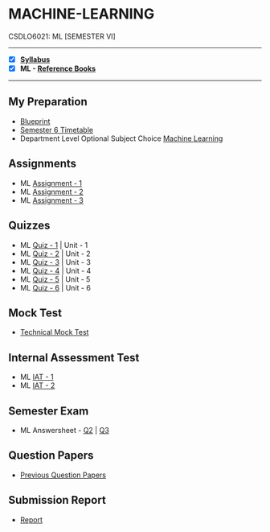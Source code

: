 # MACHINE-LEARNING
 CSDLO6021: ML [SEMESTER VI]

---
 
 - [X] **[Syllabus](https://github.com/Amey-Thakur/MACHINE-LEARNING/blob/main/Syllabus/TE%20BE%20Comp%20Engg%20CBCGS%20Syllabus.pdf)**
 - [X] **ML - [Reference Books](https://github.com/Amey-Thakur/MACHINE-LEARNING/tree/main/Reference%20Books)**

---

## My Preparation

 - [Blueprint](https://github.com/Amey-Thakur/MACHINE-LEARNING/blob/main/Blueprint%20(ML).png)
 - [Semester 6 Timetable](https://github.com/Amey-Thakur/MACHINE-LEARNING/blob/main/SEMESTER%20VI.jpeg)
 - Department Level Optional Subject Choice [Machine Learning](https://github.com/Amey-Thakur/MACHINE-LEARNING/blob/main/Department%20level%20subject%20choice%20for%20TE%20Sem%20VI_%20FH%202021.pdf)

## Assignments

  - ML [Assignment - 1](https://github.com/Amey-Thakur/MACHINE-LEARNING/blob/main/Assignments/Amey_B-50_ML_Assignment-1.pdf)
  - ML [Assignment - 2](https://github.com/Amey-Thakur/MACHINE-LEARNING/blob/main/Assignments/Amey_B-50_ML_Assignment-2.pdf)
  - ML [Assignment - 3](https://github.com/Amey-Thakur/MACHINE-LEARNING/blob/main/Assignments/Amey_B-50_ML_Assignment-3.docx)

## Quizzes

  - ML [Quiz - 1](https://github.com/Amey-Thakur/MACHINE-LEARNING/blob/main/Quizzes/Unit%201%20-%20Introduction.pdf) | Unit - 1 
  - ML [Quiz - 2](https://github.com/Amey-Thakur/MACHINE-LEARNING/blob/main/Quizzes/Unit%202%20-%20Neural%20Network.pdf) | Unit - 2 
  - ML [Quiz - 3](https://github.com/Amey-Thakur/MACHINE-LEARNING/blob/main/Quizzes/Unit%203%20-%20Optimization%20Techniques.pdf) | Unit - 3 
  - ML [Quiz - 4](https://github.com/Amey-Thakur/MACHINE-LEARNING/blob/main/Quizzes/Unit%204%20-%20Regression%20%26%20Tree.pdf) | Unit - 4 
  - ML [Quiz - 5](https://github.com/Amey-Thakur/MACHINE-LEARNING/blob/main/Quizzes/Unit%205%20-%20Classification%20%26%20Clustering.pdf) | Unit - 5 
  - ML [Quiz - 6](https://github.com/Amey-Thakur/MACHINE-LEARNING/blob/main/Quizzes/Unit%206%20-%20PCA.pdf) | Unit - 6

## Mock Test

 - [Technical Mock Test](https://github.com/Amey-Thakur/MACHINE-LEARNING/blob/main/Technical%20Mock%20Test-%20For%20Terna%20Engineering%20College%20by%20Campus%20Corners!.pdf)

## Internal Assessment Test

 - ML [IAT - 1](https://github.com/Amey-Thakur/MACHINE-LEARNING/blob/main/Internal%20Assessment%20Test/Amey_B-50_ML_IAT-1.pdf)
 - ML [IAT - 2](https://github.com/Amey-Thakur/MACHINE-LEARNING/blob/main/Internal%20Assessment%20Test/AMEY_B-50_ML_IAT-2.pdf)

## Semester Exam

 - ML Answersheet - [Q2](https://github.com/Amey-Thakur/MACHINE-LEARNING/blob/main/Semester%20Exam/Q2_61021145_ML.pdf) | [Q3](https://github.com/Amey-Thakur/MACHINE-LEARNING/blob/main/Semester%20Exam/Q3_61021145_ML.pdf)

## Question Papers

 - [Previous Question Papers](https://github.com/Amey-Thakur/MACHINE-LEARNING/tree/main/Question%20Papers)

## Submission Report

 - [Report](https://github.com/Amey-Thakur/MACHINE-LEARNING/blob/main/Submission%20Report/Amey_B-50_ML_Term_Work_Submission_Report.pdf)
